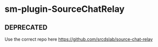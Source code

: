 # sm-plugin-SourceChatRelay

## DEPRECATED

Use the correct repo here https://github.com/srcdslab/source-chat-relay
